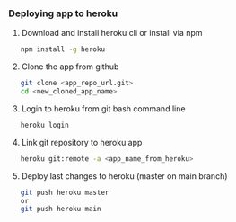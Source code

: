 ### Deploying app to heroku

1. Download and install heroku cli or install via npm

```bash
   npm install -g heroku
```

2. Clone the app from github

```bash
   git clone <app_repo_url.git>
   cd <new_cloned_app_name>
```

3. Login to heroku from git bash command line

```bash
   heroku login
```

4. Link git repository to heroku app

```bash
   heroku git:remote -a <app_name_from_heroku>
```

5. Deploy last changes to heroku (master on main branch)

```bash
   git push heroku master
   or
   git push heroku main
```
